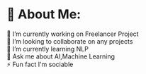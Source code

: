# 💫 About Me:
🔭 I’m currently working on Freelancer Project<br>👯 I’m looking to collaborate on any projects<br>🌱 I’m currently learning NLP<br>💬 Ask me about AI,Machine Learning<br>⚡ Fun fact I'm sociable


